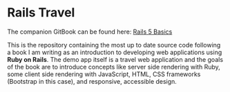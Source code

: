 # Rails Travel

The companion GitBook can be found here: [Rails 5 Basics](https://www.gitbook.com/book/torleif-nielsen/rails-5-basics/details)

This is the repository containing the most up to date source code following a book I am writing as an introduction to developing web applications using **Ruby on Rails**. The demo app itself is a travel web application and the goals of the book are to introduce concepts like server side rendering with Ruby, some client side rendering with JavaScript, HTML, CSS frameworks (Bootstrap in this case), and responsive, accessible design.
